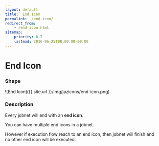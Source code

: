```yaml
---
layout: default
title:  End Icon
permalink:  /end-icon/
redirect_from: 
    - /end-icon.html
sitemap: 
    priority: 0.7
    lastmod: 2016-06-25T00:00:00-00:00
---
```


# End Icon


### Shape

![End Icon]({{ site.url }}/img/jazicons/end-icon.png)

### Description

Every jobnet will end with an **end icon**.

You can have multiple end icons in a jobnet.

However if execution flow reach to an end icon, then jobnet will finish and no other end icon will be executed.
